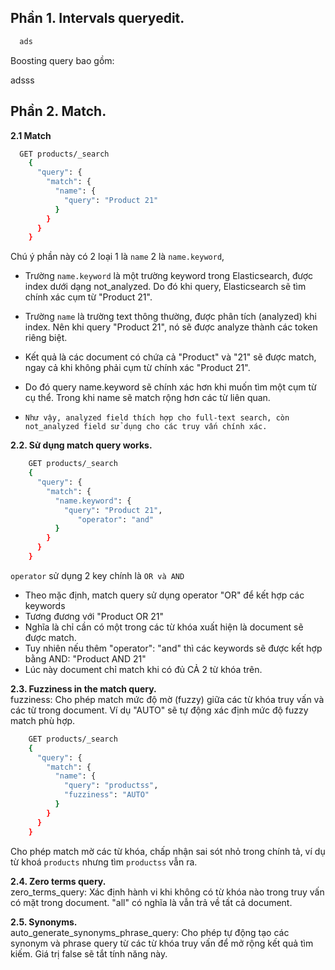 ## Phần 1. Intervals queryedit.  

```bash
  ads

 ```

Boosting query bao gồm:  

adsss


## Phần 2. Match.  

**2.1 Match**  
```bash
  GET products/_search
    {
      "query": {
        "match": {
          "name": {
            "query": "Product 21"
          }
        }
      }
    }


 ```

Chú ý phần này có 2 loại 1 là `name` 2 là `name.keyword`,   

 - Trường `name.keyword` là một trường keyword trong Elasticsearch, được index dưới dạng not_analyzed. Do đó khi query, Elasticsearch sẽ tìm chính xác cụm từ "Product 21".  
 - Trường `name` là trường text thông thường, được phân tích (analyzed) khi index. Nên khi query "Product 21", nó sẽ được analyze thành các token riêng biệt.  
 - Kết quả là các document có chứa cả "Product" và "21" sẽ được match, ngay cả khi không phải cụm từ chính xác "Product 21".  
 - Do đó query name.keyword sẽ chính xác hơn khi muốn tìm một cụm từ cụ thể. Trong khi name sẽ match rộng hơn các từ liên quan.

 - `Như vậy, analyzed field thích hợp cho full-text search, còn not_analyzed field sử dụng cho các truy vấn chính xác.`

**2.2. Sử dụng match query works.**  

```bash
    GET products/_search
    {
      "query": {
        "match": {
          "name.keyword": {
            "query": "Product 21",
               "operator": "and"
          }
        }
      }
    }

```
`operator` sử dụng 2 key chính là `OR và AND`
 - Theo mặc định, match query sử dụng operator "OR" để kết hợp các keywords  
 - Tương đương với "Product OR 21"
 - Nghĩa là chỉ cần có một trong các từ khóa xuất hiện là document sẽ được match.
 - Tuy nhiên nếu thêm "operator": "and" thì các keywords sẽ được kết hợp bằng AND: "Product AND 21"
 - Lúc này document chỉ match khi có đủ CẢ 2 từ khóa trên.

**2.3. Fuzziness in the match query.**  
fuzziness: Cho phép match mức độ mờ (fuzzy) giữa các từ khóa truy vấn và các từ trong document. Ví dụ "AUTO" sẽ tự động xác định mức độ fuzzy match phù hợp.

```bash
    GET products/_search
    {
      "query": {
        "match": {
          "name": {
            "query": "productss",
            "fuzziness": "AUTO"
          }
        }
      }
    }

```
Cho phép match mờ các từ khóa, chấp nhận sai sót nhỏ trong chính tả, ví dụ từ khoá `products` nhưng tìm `productss` vẫn ra.    

**2.4. Zero terms query.**  
zero_terms_query: Xác định hành vi khi không có từ khóa nào trong truy vấn có mặt trong document. "all" có nghĩa là vẫn trả về tất cả document.


**2.5. Synonyms.**  
auto_generate_synonyms_phrase_query: Cho phép tự động tạo các synonym và phrase query từ các từ khóa truy vấn để mở rộng kết quả tìm kiếm. Giá trị false sẽ tắt tính năng này.

